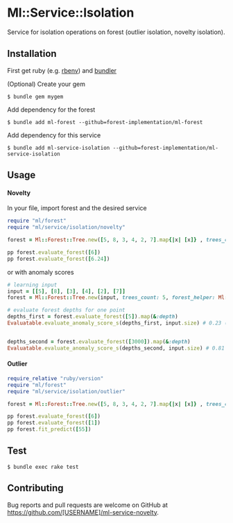 # Ml::Service::Isolation

Service for isolation operations on forest (outlier isolation, novelty isolation).

## Installation

First get ruby (e.g. [rbenv](https://github.com/rbenv/rbenv)) and [bundler](https://bundler.io/docs.html)

(Optional) Create your gem

    $ bundle gem mygem

Add dependency for the forest

    $ bundle add ml-forest --github=forest-implementation/ml-forest

Add dependency for this service

    $ bundle add ml-service-isolation --github=forest-implementation/ml-service-isolation


## Usage

#### Novelty

In your file, import forest and the desired service

```Ruby
require "ml/forest"
require "ml/service/isolation/novelty"

forest = Ml::Forest::Tree.new([5, 8, 3, 4, 2, 7].map{|x| [x]} , trees_count: 1, forest_helper: Ml::Service::Isolation::Novelty.new(ranges: [0..10]))

pp forest.evaluate_forest([6])
pp forest.evaluate_forest([6.24])
```

or with anomaly scores

```Ruby
# learning input
input = [[5], [8], [3], [4], [2], [7]]
forest = Ml::Forest::Tree.new(input, trees_count: 5, forest_helper: Ml::Service::Isolation::Novelty.new)

# evaluate forest depths for one point
depths_first = forest.evaluate_forest([5]).map(&:depth)
Evaluatable.evaluate_anomaly_score_s(depths_first, input.size) # 0.23 (<0.5 => not a novelty)


depths_second = forest.evaluate_forest([3000]).map(&:depth)
Evaluatable.evaluate_anomaly_score_s(depths_second, input.size) # 0.81 (>0.5 => definitely novel)

```

#### Outlier

```Ruby
require_relative "ruby/version"
require "ml/forest"
require "ml/service/isolation/outlier"

forest = Ml::Forest::Tree.new([5, 8, 3, 4, 2, 7].map{|x| [x]} , trees_count: 1, forest_helper: Ml::Service::Isolation::Outlier.new)

pp forest.evaluate_forest([6])
pp forest.evaluate_forest([1])
pp forest.fit_predict([55])
```

## Test

    $ bundle exec rake test


## Contributing

Bug reports and pull requests are welcome on GitHub at https://github.com/[USERNAME]/ml-service-novelty.
